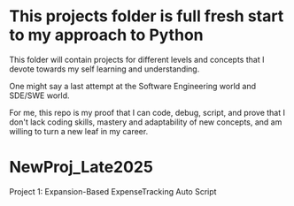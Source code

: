 # This projects folder is full fresh start to my approach to Python

This folder will contain projects for different levels and concepts that I devote towards my self learning and understanding. 

One might say a last attempt at the Software Engineering world and SDE/SWE world.

For me, this repo is my proof that I can code, debug, script, and prove that I don't lack coding skills, mastery and adaptability of new concepts,
and am willing to turn a new leaf in my career. 
# NewProj_Late2025

Project 1: Expansion-Based ExpenseTracking Auto Script